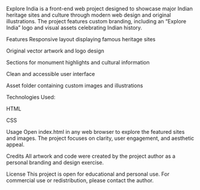 Explore India is a front-end web project designed to showcase major Indian heritage sites and culture through modern web design and original illustrations. The project features custom branding, including an “Explore India” logo and visual assets celebrating Indian history.

Features
Responsive layout displaying famous heritage sites

Original vector artwork and logo design

Sections for monument highlights and cultural information

Clean and accessible user interface

Asset folder containing custom images and illustrations

Technologies Used:

HTML

CSS


Usage
Open index.html in any web browser to explore the featured sites and images. The project focuses on clarity, user engagement, and aesthetic appeal.

Credits
All artwork and code were created by the project author as a personal branding and design exercise.

License
This project is open for educational and personal use. For commercial use or redistribution, please contact the author.
